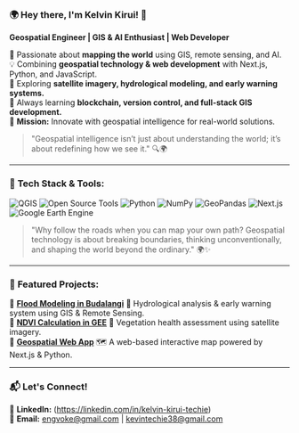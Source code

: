 ### 🌍 Hey there, I'm Kelvin Kirui! 🚀

**Geospatial Engineer | GIS & AI Enthusiast | Web Developer**  

🔭 Passionate about **mapping the world** using GIS, remote sensing, and AI.  
💡 Combining **geospatial technology & web development** with Next.js, Python, and JavaScript.  
📡 Exploring **satellite imagery, hydrological modeling, and early warning systems.**  
🚀 Always learning **blockchain, version control, and full-stack GIS development.**  
🎯 **Mission:** Innovate with geospatial intelligence for real-world solutions.  

> "Geospatial intelligence isn’t just about understanding the world; it’s about redefining how we see it." 🔍🌍

---

### 🚀 **Tech Stack & Tools:**

![QGIS](https://img.shields.io/badge/QGIS-589632?style=for-the-badge&logo=qgis&logoColor=white)
![Open Source Tools](https://img.shields.io/badge/Open%20Source-008080?style=for-the-badge&logo=opensourceinitiative&logoColor=white)
![Python](https://img.shields.io/badge/Python-3776AB?style=for-the-badge&logo=python&logoColor=white)
![NumPy](https://img.shields.io/badge/NumPy-013243?style=for-the-badge&logo=numpy&logoColor=white)
![GeoPandas](https://img.shields.io/badge/GeoPandas-ff7043?style=for-the-badge&logo=pandas&logoColor=white)
![Next.js](https://img.shields.io/badge/Next.js-000000?style=for-the-badge&logo=next.js&logoColor=white)
![Google Earth Engine](https://img.shields.io/badge/Google%20Earth%20Engine-34A853?style=for-the-badge&logo=google-earth&logoColor=white)

> "Why follow the roads when you can map your own path? Geospatial technology is about breaking boundaries, thinking unconventionally, and shaping the world beyond the ordinary." 🌍✨


---

### 🚀 **Featured Projects:**

🔹 **[Flood Modeling in Budalangi](https://github.com/your-username/flood-modeling)** 🌊 Hydrological analysis & early warning system using GIS & Remote Sensing.  
🔹 **[NDVI Calculation in GEE](https://github.com/your-username/ndvi-analysis)** 🌱 Vegetation health assessment using satellite imagery.  
🔹 **[Geospatial Web App](https://github.com/your-username/geospatial-app)** 🗺️ A web-based interactive map powered by Next.js & Python.  

---

### 📬 **Let's Connect!**

💼 **LinkedIn:** (https://linkedin.com/in/kelvin-kirui-techie)   
📧 **Email:** engvoke@gmail.com | kevintechie38@gmail.com
